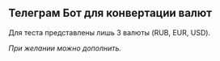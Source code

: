 <h2>Телеграм Бот для конвертации валют</h2>
<p><span>Для теста представлены лишь 3 валюты (RUB, EUR, USD). </span></p>
<p><span></span></p>
<p><span><em>При желании можно дополнить.</em><br /></span></p>
